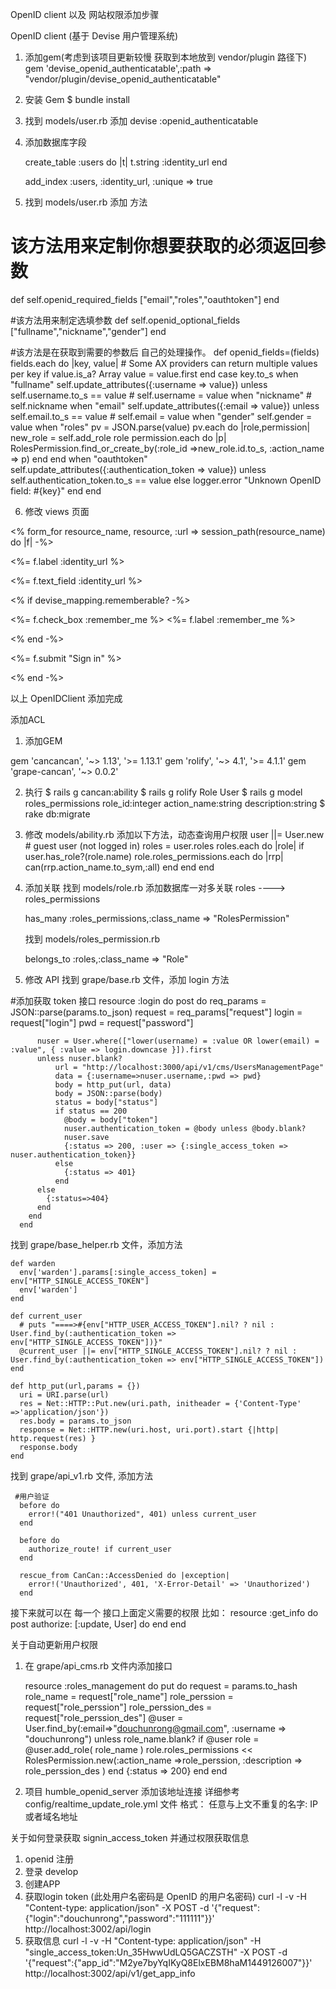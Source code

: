 OpenID client 以及 网站权限添加步骤

OpenID client (基于 Devise 用户管理系统)
1. 添加gem(考虑到该项目更新较慢 获取到本地放到 vendor/plugin 路径下)
	gem 'devise_openid_authenticatable',:path => "vendor/plugin/devise_openid_authenticatable"

2. 安装 Gem
	$ bundle install

3. 找到 models/user.rb 添加
	devise :openid_authenticatable

4. 添加数据库字段 

    create_table :users do |t|
	  t.string :identity_url
	end

	add_index :users, :identity_url, :unique => true


5. 找到 models/user.rb 添加 方法

  # 该方法用来定制你想要获取的必须返回参数
  def self.openid_required_fields
    ["email","roles","oauthtoken"]
  end
  
  #该方法用来制定选填参数
  def self.openid_optional_fields
    ["fullname","nickname","gender"]
  end

#该方法是在获取到需要的参数后 自己的处理操作。
	def openid_fields=(fields)
	    fields.each do |key, value|
	      # Some AX providers can return multiple values per key
	      if value.is_a? Array
	      	value = value.first
	      end
	      case key.to_s
	      when "fullname"
	        self.update_attributes({:username => value}) unless self.username.to_s  == value
	        # self.username = value
	      when "nickname"
	        # self.nickname
	      when "email"
	         self.update_attributes({:email => value}) unless self.email.to_s  == value
	        # self.email = value
	      when "gender"
	        self.gender = value
	      when "roles"
	        pv = JSON.parse(value)
	        pv.each do |role,permission|
	          new_role = self.add_role role
	          permission.each do |p|
	            RolesPermission.find_or_create_by(:role_id =>new_role.id.to_s, :action_name => p)
	          end
	        end
	      when "oauthtoken"
	        self.update_attributes({:authentication_token => value}) unless self.authentication_token.to_s  == value
	      else
	      logger.error "Unknown OpenID field: #{key}"
	    end
	end

6. 修改 views 页面

<% form_for resource_name, resource, :url => session_path(resource_name) do |f| -%>
  <p><%= f.label :identity_url %></p>
  <p><%= f.text_field :identity_url %></p>

  <% if devise_mapping.rememberable? -%>
    <p><%= f.check_box :remember_me %> <%= f.label :remember_me %></p>
  <% end -%>

  <p><%= f.submit "Sign in" %></p>
<% end -%>

以上 OpenIDClient 添加完成

添加ACL

1. 添加GEM

gem 'cancancan', '~> 1.13', '>= 1.13.1'
gem 'rolify', '~> 4.1', '>= 4.1.1'
gem 'grape-cancan', '~> 0.0.2'

2. 执行
  $ rails g cancan:ability
  $ rails g rolify Role User
  $ rails g model roles_permissions  role_id:integer action_name:string description:string
  $ rake db:migrate

3. 修改 models/ability.rb
	添加以下方法，动态查询用户权限
	user ||= User.new # guest user (not logged in)
      roles = user.roles
      roles.each do |role|
        if user.has_role?(role.name)
          role.roles_permissions.each do |rrp|
              can(rrp.action_name.to_sym,:all)
          end
        end
      end
4. 添加关联
	找到 models/role.rb
	添加数据库一对多关联 roles ----> roles_permissions

	has_many :roles_permissions,:class_name => "RolesPermission"


	找到 models/roles_permission.rb

	belongs_to :roles,:class_name => "Role"

5. 修改 API 
找到 grape/base.rb 文件，添加 login 方法

#添加获取 token 接口
      resource :login do
        post do
          req_params = JSON::parse(params.to_json)
          request = req_params["request"]
          login = request["login"]
          pwd = request["password"]

          nuser = User.where(["lower(username) = :value OR lower(email) = :value", { :value => login.downcase }]).first
          unless nuser.blank?
              url = "http://localhost:3000/api/v1/cms/UsersManagementPage"
              data = {:username=>nuser.username,:pwd => pwd}
              body = http_put(url, data)
              body = JSON::parse(body)
              status = body["status"]
              if status == 200
                @body = body["token"]
                nuser.authentication_token = @body unless @body.blank?
                nuser.save
                {:status => 200, :user => {:single_access_token => nuser.authentication_token}}
              else
                {:status => 401}
              end
          else
            {:status=>404}
          end
        end
      end

找到 grape/base_helper.rb 文件，添加方法

	def warden
      env['warden'].params[:single_access_token] = env["HTTP_SINGLE_ACCESS_TOKEN"]
      env['warden']
    end
  
    def current_user
      # puts "====>#{env["HTTP_USER_ACCESS_TOKEN"].nil? ? nil : User.find_by(:authentication_token => env["HTTP_SINGLE_ACCESS_TOKEN"])}"
      @current_user ||= env["HTTP_SINGLE_ACCESS_TOKEN"].nil? ? nil : User.find_by(:authentication_token => env["HTTP_SINGLE_ACCESS_TOKEN"])
    end
    
    def http_put(url,params = {})
      uri = URI.parse(url)
      res = Net::HTTP::Put.new(uri.path, initheader = {'Content-Type' =>'application/json'})
      res.body = params.to_json
      response = Net::HTTP.new(uri.host, uri.port).start {|http| http.request(res) }
      response.body
    end

找到 grape/api_v1.rb 文件, 添加方法
	 
	 #用户验证
	  before do
        error!("401 Unauthorized", 401) unless current_user
      end

      before do
        authorize_route! if current_user
      end

      rescue_from CanCan::AccessDenied do |exception|
        error!('Unauthorized', 401, 'X-Error-Detail' => 'Unauthorized')
      end

   接下来就可以在 每一个 接口上面定义需要的权限 比如：
   resource :get_info do
	   post authorize: [:update, User] do
	   end
   end



关于自动更新用户权限

1. 在 grape/api_cms.rb 文件内添加接口

	resource :roles_management do
       put do
         request = params.to_hash
         role_name = request["role_name"]
         role_perssion = request["role_perssion"]
         role_perssion_des = request["role_perssion_des"]
         @user = User.find_by(:email=>"douchunrong@gmail.com", :username => "douchunrong") unless role_name.blank?
         if @user
           role = @user.add_role( role_name )
           role.roles_permissions << RolesPermission.new(:action_name =>role_perssion, :description => role_perssion_des )
         end
         {:status => 200}
       end
     end

2. 项目 humble_openid_server 
添加该地址连接
详细参考 config/realtime_update_role.yml 文件
格式： 任意与上文不重复的名字: IP 或者域名地址


关于如何登录获取 signin_access_token 并通过权限获取信息

1. openid 注册
2. 登录 develop
3. 创建APP
4. 获取login token (此处用户名密码是 OpenID 的用户名密码)
	curl -l -v -H "Content-type: application/json" -X POST -d '{"request":{"login":"douchunrong","password":"111111"}}' http://localhost:3002/api/login
5. 获取信息
curl -l -v -H "Content-type: application/json" -H "single_access_token:Un_35HwwUdLQ5GACZSTH" -X POST -d '{"request":{"app_id":"M2ye7byYqIKyQ8ElxEBM8haM1449126007"}}' http://localhost:3002/api/v1/get_app_info
